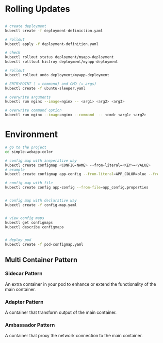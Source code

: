 # Rolling Updates

```bash

# create deployment
kubectl create -f deployment-definiction.yaml

# rollout
kubectl apply -f deployment-definition.yaml

# check
kubectl rollout status deployment/myapp-deployment
kubectl rolllout histroy deployment/myapp-deployment

# rollout
kubectl rollout undo deployment/myapp-deployment
```

```bash
# ENTRYPOINT ( = command) and CMD (= args)
kubectl create -f ubuntu-sleeper.yaml

# overwrite arguments
kubectl run nginx --image=nginx -- <arg1> <arg2> <arg3>

# overwrite command option
kubectl run nginx --image=nginx --command  -- <cmd> <arg1> <arg2>

```

# Environment

```bash
# go to the project
cd simple-webapp-color

# config map with inmperative way
kubectl create configmap <CONFIG-NAME> --from-literal=<KEY>=<VALUE>
# example
kubectl create configmap app-config --from-literal=APP_COLOR=blue --from-literal=APP_MODE=prod

# config map with file
kubectl create config app-config --from-file=app_config.properties


# config map with declarative way
kubectl create -f config-map.yaml


# view config maps
kubectl get configmaps
kubectl describe configmaps


# deploy pod
kubectl create -f pod-configmap.yaml
```

## Multi Container Pattern

### Sidecar Pattern
An extra container in your pod to enhance or extend the functionality of the main container.


### Adapter Pattern
A container that transform output of the main container.


### Ambassador Pattern
A container that proxy the network connection to the main container.

